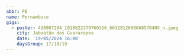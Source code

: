 ```yaml
---
abbr: PE
name: Pernambuco
gigs:
  - poster: 438907204_1018822379760316_6632812608668570405_n.jpeg
    city: Jaboatão dos Guararapes
    date: '19/05/2024 16:00'
    daysGroup: 17/18/19
---
```


